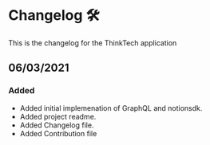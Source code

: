 # Changelog 🛠️

This is the changelog for the ThinkTech application

## 06/03/2021

### Added

- Added initial implemenation of GraphQL and notionsdk.
- Added project readme.
- Added Changelog file.
- Added Contribution file